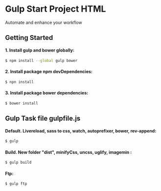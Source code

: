 <h1>Gulp Start Project HTML</h1>
Automate and enhance your workflow



## Getting Started

#### 1. Install gulp and bower globally:

```sh
$ npm install --global gulp bower
```

#### 2. Install package  npm devDependencies:

```sh
$ npn install
```

#### 3. Install package  bower dependencies:

```sh
$ bower install
```

## Gulp Task file gulpfile.js

#### Default. Livereload, sass to css, watch, autoprefixer, bower, rev-append:

```sh
$ gulp
```

#### Build. New folder "dist", minifyCss, uncss, uglify, imagemin :

```sh
$ gulp build
```

#### Ftp:

```sh
$ gulp ftp
```